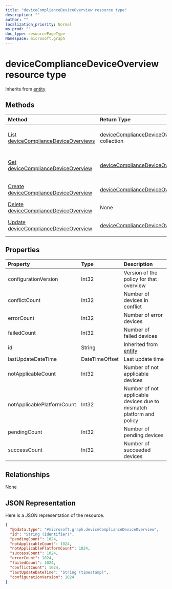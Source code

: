 ```yaml
---
title: "deviceComplianceDeviceOverview resource type"
description: ""
author: ""
localization_priority: Normal
ms.prod: ""
doc_type: resourcePageType
Namespace: microsoft.graph
---
```



# deviceComplianceDeviceOverview resource type




Inherits from [entity](../resources/entity.md)

## Methods
|Method|Return Type|Description|
|:---|:---|:---|
|[List deviceComplianceDeviceOverviews](../api/devicecompliancedeviceoverview-list.md)|[deviceComplianceDeviceOverview](../resources/deviceComplianceDeviceOverview.md) collection|List properties and relationships of the [deviceComplianceDeviceOverview](../resources/devicecompliancedeviceoverview.md) objects.|
|[Get deviceComplianceDeviceOverview](../api/devicecompliancedeviceoverview-get.md)|[deviceComplianceDeviceOverview](../resources/deviceComplianceDeviceOverview.md)|Read properties and relationships of the [deviceComplianceDeviceOverview](../resources/devicecompliancedeviceoverview.md) object.|
|[Create deviceComplianceDeviceOverview](../api/devicecompliancedeviceoverview-create.md)|[deviceComplianceDeviceOverview](../resources/deviceComplianceDeviceOverview.md)|Create a new [deviceComplianceDeviceOverview](../resources/devicecompliancedeviceoverview.md) object.|
|[Delete deviceComplianceDeviceOverview](../api/devicecompliancedeviceoverview-delete.md)|None|Deletes a [deviceComplianceDeviceOverview](../resources/devicecompliancedeviceoverview.md).|
|[Update deviceComplianceDeviceOverview](../api/devicecompliancedeviceoverview-update.md)|[deviceComplianceDeviceOverview](../resources/deviceComplianceDeviceOverview.md)|Update the properties of a [deviceComplianceDeviceOverview](../resources/devicecompliancedeviceoverview.md) object.|

## Properties
|Property|Type|Description|
|:---|:---|:---|
|configurationVersion|Int32|Version of the policy for that overview|
|conflictCount|Int32|Number of devices in conflict|
|errorCount|Int32|Number of error devices|
|failedCount|Int32|Number of failed devices|
|id|String| Inherited from [entity](../resources/entity.md)|
|lastUpdateDateTime|DateTimeOffset|Last update time|
|notApplicableCount|Int32|Number of not applicable devices|
|notApplicablePlatformCount|Int32|Number of not applicable devices due to mismatch platform and policy|
|pendingCount|Int32|Number of pending devices|
|successCount|Int32|Number of succeeded devices|

## Relationships
None

## JSON Representation
Here is a JSON representation of the resource.
<!-- {
  "blockType": "resource",
  "keyProperty": "id",
  "@odata.type": "microsoft.graph.deviceComplianceDeviceOverview",
  "baseType": "microsoft.graph.entity",
  "openType": false
}
-->
``` json
{
  "@odata.type": "#microsoft.graph.deviceComplianceDeviceOverview",
  "id": "String (identifier)",
  "pendingCount": 1024,
  "notApplicableCount": 1024,
  "notApplicablePlatformCount": 1024,
  "successCount": 1024,
  "errorCount": 1024,
  "failedCount": 1024,
  "conflictCount": 1024,
  "lastUpdateDateTime": "String (timestamp)",
  "configurationVersion": 1024
}
```

